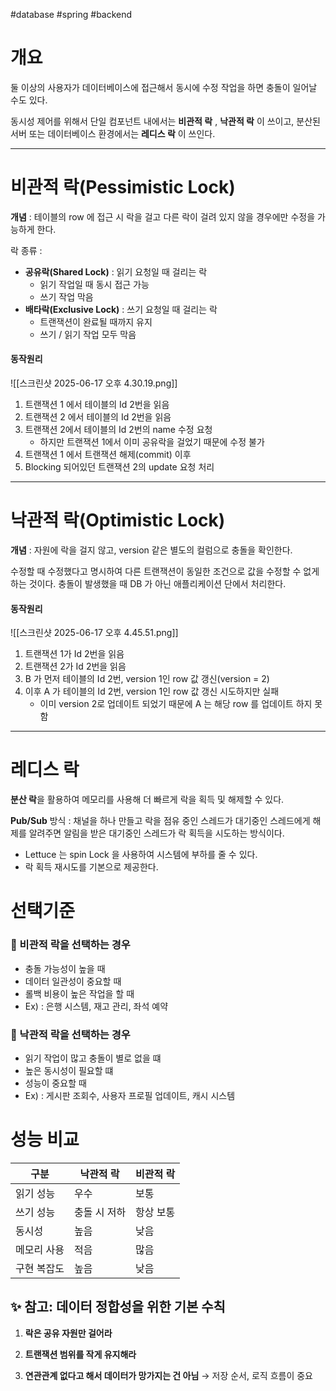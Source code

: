 #database #spring #backend 

# 개요

둘 이상의 사용자가 데이터베이스에 접근해서 동시에 수정 작업을 하면 충돌이 일어날 수도 있다.

동시성 제어를 위해서 단일 컴포넌트 내에서는 __비관적 락__ , __낙관적 락__ 이 쓰이고, 분산된 서버 또는 데이터베이스 환경에서는 __레디스 락__ 이 쓰인다.
___

# 비관적 락(Pessimistic Lock)

__개념__ : 테이블의 row 에 접근 시 락을 걸고 다른 락이 걸려 있지 않을 경우에만 수정을 가능하게 한다.

락 종류 : 
- **공유락(Shared Lock)** : 읽기 요청일 때 걸리는 락
	- 읽기 작업일 때 동시 접근 가능
	- 쓰기 작업 막음
- **배타락(Exclusive Lock)** : 쓰기 요청일 때 걸리는 락
	 - 트랜잭션이 완료될 때까지 유지
	 - 쓰기 / 읽기 작업 모두 막음

#### 동작원리

![[스크린샷 2025-06-17 오후 4.30.19.png]]

1. 트랜잭션 1 에서 테이블의 Id 2번을 읽음
2. 트랜잭션 2 에서 테이블의 Id 2번을 읽음
3. 트랜잭션 2에서 테이블의 Id 2번의 name 수정 요청
	- 하지만 트랜잭션 1에서 이미 공유락을 걸었기 때문에 수정 불가
4. 트랜잭션 1 에서 트랜잭션 해제(commit) 이후
5. Blocking 되어있던 트랜잭션 2의 update 요청 처리

___


# 낙관적 락(Optimistic Lock)

**개념** : 자원에 락을 걸지 않고, version 같은 별도의 컬럼으로 충돌을 확인한다.

수정할 때 수정했다고 명시하여 다른 트랜잭션이 동일한 조건으로 값을 수정할 수 없게 하는 것이다.
충돌이 발생했을 때 DB 가 아닌 애플리케이션 단에서 처리한다.

#### 동작원리

![[스크린샷 2025-06-17 오후 4.45.51.png]]

1. 트랜잭션 1가 Id 2번을 읽음
2. 트랜잭션 2가 Id 2번을 읽음
3. B 가 먼저 테이블의 Id 2번, version 1인 row 값 갱신(version = 2)
4. 이후 A 가 테이블의 Id 2번, version 1인 row 값 갱신 시도하지만 실패
	- 이미 version 2로 업데이트 되었기 때문에 A 는 해당 row 를 업데이트 하지 못함

___

# 레디스 락

 **분산 락**을 활용하여 메모리를 사용해 더 빠르게 락을 획득 및 해제할 수 있다.
 
 __Pub/Sub__ 방식 : 채널을 하나 만들고 락을 점유 중인 스레드가 대기중인 스레드에게 해제를 알려주면 알림을 받은 대기중인 스레드가 락 획득을 시도하는 방식이다.
 - Lettuce 는 spin Lock 을 사용하여 시스템에 부하를 줄 수 있다.
 - 락 획득 재시도를 기본으로 제공한다.

# 선택기준
### 📌 비관적 락을 선택하는 경우
- 충돌 가능성이 높을 때
- 데이터 일관성이 중요할 때
- 롤백 비용이 높은 작업을 할 때
- Ex) : 은행 시스템, 재고 관리, 좌석 예약

### 📌 낙관적 락을 선택하는 경우
- 읽기 작업이 많고 충돌이 별로 없을 떄
- 높은 동시성이 필요할 떄
- 성능이 중요할 때
-  Ex) :  게시판 조회수, 사용자 프로필 업데이트, 캐시 시스템

# 성능 비교

| 구분     | 낙관적 락   | 비관적 락 |
| ------ | ------- | ----- |
| 읽기 성능  | 우수      | 보통    |
| 쓰기 성능  | 충돌 시 저하 | 항상 보통 |
| 동시성    | 높음      | 낮음    |
| 메모리 사용 | 적음      | 많음    |
| 구현 복잡도 | 높음      | 낮음    |
## ✨ 참고: 데이터 정합성을 위한 기본 수칙

1. **락은 공유 자원만 걸어라**
    
2. **트랜잭션 범위를 작게 유지해라**
    
3. **연관관계 없다고 해서 데이터가 망가지는 건 아님** → 저장 순서, 로직 흐름이 중요